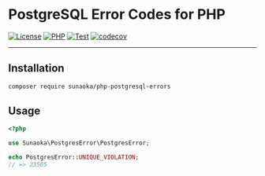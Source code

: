 # PostgreSQL Error Codes for PHP

[![License](https://poser.pugx.org/sunaoka/php-postgresql-errors/license)](https://packagist.org/packages/sunaoka/php-postgresql-errors)
[![PHP](https://img.shields.io/packagist/php-v/sunaoka/php-postgresql-errors)](composer.json)
[![Test](https://github.com/sunaoka/php-postgresql-errors/actions/workflows/test.yml/badge.svg)](https://github.com/sunaoka/php-postgresql-errors/actions/workflows/test.yml)
[![codecov](https://codecov.io/gh/sunaoka/php-postgresql-errors/branch/develop/graph/badge.svg)](https://codecov.io/gh/sunaoka/php-postgresql-errors)

----

## Installation

```bash
composer require sunaoka/php-postgresql-errors
```

## Usage

```php
<?php

use Sunaoka\PostgresError\PostgresError;

echo PostgresError::UNIQUE_VIOLATION;
// => 23505
```
